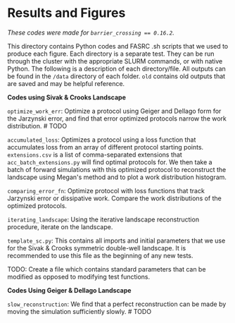 # Results and Figures


_These codes were made for `barrier_crossing == 0.16.2`._

This directory contains Python codes and FASRC .sh scripts that we used to produce each figure. Each directory is a separate test. They can be run through the cluster with the appropriate SLURM commands, or with native Python. The following is a description of each directory/file. All outputs can be found in the `/data` directory of each folder. `old` contains old outputs that are saved and may be helpful reference.

**Codes using Sivak & Crooks Landscape**

`optimize_work_err`: Optimize a protocol using Geiger and Dellago form for the Jarzynski error, and find that error optimized protocols narrow the work distribution. # TODO

`accumulated_loss`: Optimizes a protocol using a loss function that accumulates loss from an array of different protocol starting points. `extensions.csv` is a list of comma-separated extensions that `acc_batch_extensions.py` will find optimal protocols for. We then take a batch of forward simulations with this optimized protocol to reconstruct the landscape using Megan's method and to plot a work distribution histogram.

`comparing_error_fn`: Optimize protocol with loss functions that track Jarzynski error or dissipative work. Compare the work distributions of the optimized protocols.

`iterating_landscape`: Using the iterative landscape reconstruction procedure, iterate on the landscape.

`template_sc.py`: This contains all imports and initial parameters that we use for the Sivak & Crooks symmetric double-well landscape. It is recommended to use this file as the beginning of any new tests.


TODO: Create a file which contains standard parameters that can be modified as opposed to modifying test functions.

**Codes Using Geiger & Dellago Landscape**

`slow_reconstruction`: We find that a perfect reconstruction can be made by moving the simulation sufficiently slowly. # TODO




